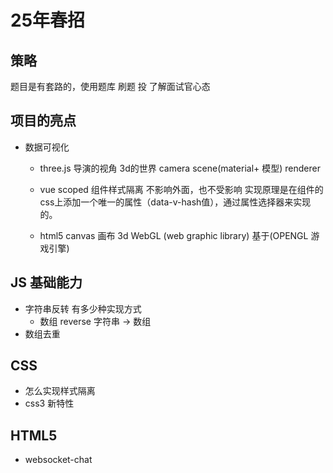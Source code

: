 # 25年春招

## 策略

题目是有套路的，使用题库
刷题 投 了解面试官心态

## 项目的亮点
- 数据可视化
  - three.js 
  导演的视角 3d的世界
  camera scene(material+ 模型) renderer 
  - vue scoped 组件样式隔离 不影响外面，也不受影响
    实现原理是在组件的css上添加一个唯一的属性（data-v-hash值），通过属性选择器来实现的。

  - html5 canvas 画布
    3d WebGL (web graphic library) 基于(OPENGL 游戏引擎)


## JS 基础能力

- 字符串反转 有多少种实现方式
  - 数组 reverse
    字符串 -> 数组
- 数组去重

## CSS
- 怎么实现样式隔离
- css3 新特性
## HTML5
- websocket-chat